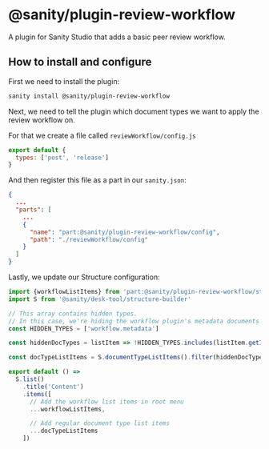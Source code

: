 # @sanity/plugin-review-workflow

A plugin for Sanity Studio that adds a basic peer review workflow.

## How to install and configure

First we need to install the plugin:

```sh
sanity install @sanity/plugin-review-workflow
```

Next, we need to tell the plugin which document types we want to apply the review workflow on.

For that we create a file called `reviewWorkflow/config.js`

```js
export default {
  types: ['post', 'release']
}
```

And then register this file as a part in our `sanity.json`:

```json
{
  ...
  "parts": [
    ...
    {
      "name": "part:@sanity/plugin-review-workflow/config",
      "path": "./reviewWorkflow/config"
    }
  ]
}
```

Lastly, we update our Structure configuration:

```js
import {workflowListItems} from 'part:@sanity/plugin-review-workflow/structure'
import S from '@sanity/desk-tool/structure-builder'

// This array contains hidden types.
// In this case, we're hiding the workflow plugin's metadata documents
const HIDDEN_TYPES = ['workflow.metadata']

const hiddenDocTypes = listItem => !HIDDEN_TYPES.includes(listItem.getId())

const docTypeListItems = S.documentTypeListItems().filter(hiddenDocTypes)

export default () =>
  S.list()
    .title('Content')
    .items([
      // Add the workflow list items in root menu
      ...workflowListItems,

      // Add regular document type list items
      ...docTypeListItems
    ])
```
